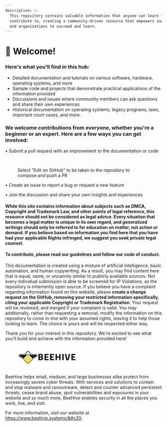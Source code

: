 ```yaml
---
description: >-
  This repository contains valuable information that anyone can learn from and
  contribute to, creating a community-driven resource that empowers individuals
  and organizations to succeed and learn.
---
```


# 👋 Welcome!

### Here's what you'll find in this hub:

* Detailed documentation and tutorials on various software, hardware, operating systems, and more
* Sample code and projects that demonstrate practical applications of the information provided
* Discussions and issues where community members can ask questions and share their own experiences
* Historical documentation on operating systems, legacy programs, laws, important court cases, and more.

### We welcome contributions from everyone, whether you're a beginner or an expert. Here are a few ways you can get involved:

• Submit a pull request with an improvement to the documentation or code

<figure><img src="https://i.imgur.com/aXlkRnp.png" alt=""><figcaption><p>Select "Edit on GitHub" to be taken to the repository to compose and push a PR</p></figcaption></figure>

• Create an issue to report a bug or request a new feature

• Join the discussion and share your own insights and experiences

#### While this site contains information about subjects such as DMCA, Copyright and Trademark Law, and other points of legal reference, this resource should not be considered as legal advice. Every situation that becomes a legal matter is unique in its own regard, and generalized writings should only be referred to for education on matter, not action or demand. If you believe based on information you find here that you have had your applicable Rights infringed, we suggest you seek private legal counsel.

#### To contribute, please read our guidelines and follow our code of conduct.

This documentation is created using a mixture of artificial intelligence, basic automation, and human copywriting. As a result, you may find content here that is equal, same, or uncannily similar to publicly available sources. Not every individual submission is able to be screened for IP Violations, as the repository is inherrently open source. If you believe you have a complaint regarding information found on this website, please **create a change request on the GitHub, removing your restricted information specifically, citing your applicable Copyright or Trademark Registration**. Your request will be reviewed, and merged if your complaint is valid. You may additionally, rather than requesting a removal, modify the information on this repository to come in-line with your assumed rights, leaving it to help those looking to learn. The choice is yours and will be respected either way.

Thank you for your interest in this repository. We're excited to see what you'll build and achieve with the information provided here!



<figure><img src=".gitbook/assets/Artboard 1.png" alt="" width="188"><figcaption></figcaption></figure>

BeeHive helps small, medium, and large businesses alike protect from increasingly severe cyber threats. With services and solutions to contain and stop malware and ransomware, detect and counter advanced persistent threats, cease brand abuse, spot vulnerabilities and exposures in your website and so much more, BeeHive enables security in all the places you work, live, and visit.

For more information, visit our website at https://www.beehive.systems/&#x20;
